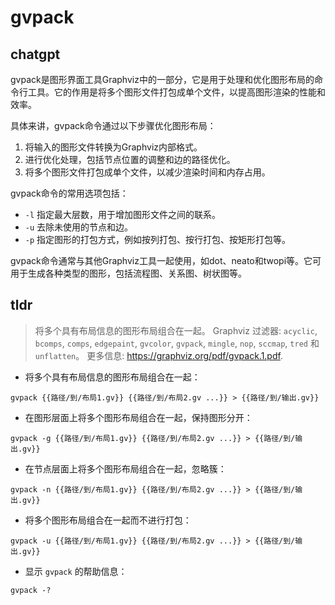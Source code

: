 # gvpack 
## chatgpt 
gvpack是图形界面工具Graphviz中的一部分，它是用于处理和优化图形布局的命令行工具。它的作用是将多个图形文件打包成单个文件，以提高图形渲染的性能和效率。

具体来讲，gvpack命令通过以下步骤优化图形布局：

1. 将输入的图形文件转换为Graphviz内部格式。
2. 进行优化处理，包括节点位置的调整和边的路径优化。
3. 将多个图形文件打包成单个文件，以减少渲染时间和内存占用。

gvpack命令的常用选项包括：

- `-l` 指定最大层数，用于增加图形文件之间的联系。
- `-u` 去除未使用的节点和边。
- `-p` 指定图形的打包方式，例如按列打包、按行打包、按矩形打包等。

gvpack命令通常与其他Graphviz工具一起使用，如dot、neato和twopi等。它可用于生成各种类型的图形，包括流程图、关系图、树状图等。 

## tldr 
 
> 将多个具有布局信息的图形布局组合在一起。
> Graphviz 过滤器: `acyclic`, `bcomps`, `comps`, `edgepaint`, `gvcolor`, `gvpack`, `mingle`, `nop`, `sccmap`, `tred` 和 `unflatten`。
> 更多信息: <https://graphviz.org/pdf/gvpack.1.pdf>.

- 将多个具有布局信息的图形布局组合在一起：

`gvpack {{路径/到/布局1.gv}} {{路径/到/布局2.gv ...}} > {{路径/到/输出.gv}}`

- 在图形层面上将多个图形布局组合在一起，保持图形分开：

`gvpack -g {{路径/到/布局1.gv}} {{路径/到/布局2.gv ...}} > {{路径/到/输出.gv}}`

- 在节点层面上将多个图形布局组合在一起，忽略簇：

`gvpack -n {{路径/到/布局1.gv}} {{路径/到/布局2.gv ...}} > {{路径/到/输出.gv}}`

- 将多个图形布局组合在一起而不进行打包：

`gvpack -u {{路径/到/布局1.gv}} {{路径/到/布局2.gv ...}} > {{路径/到/输出.gv}}`

- 显示 `gvpack` 的帮助信息：

`gvpack -?`
